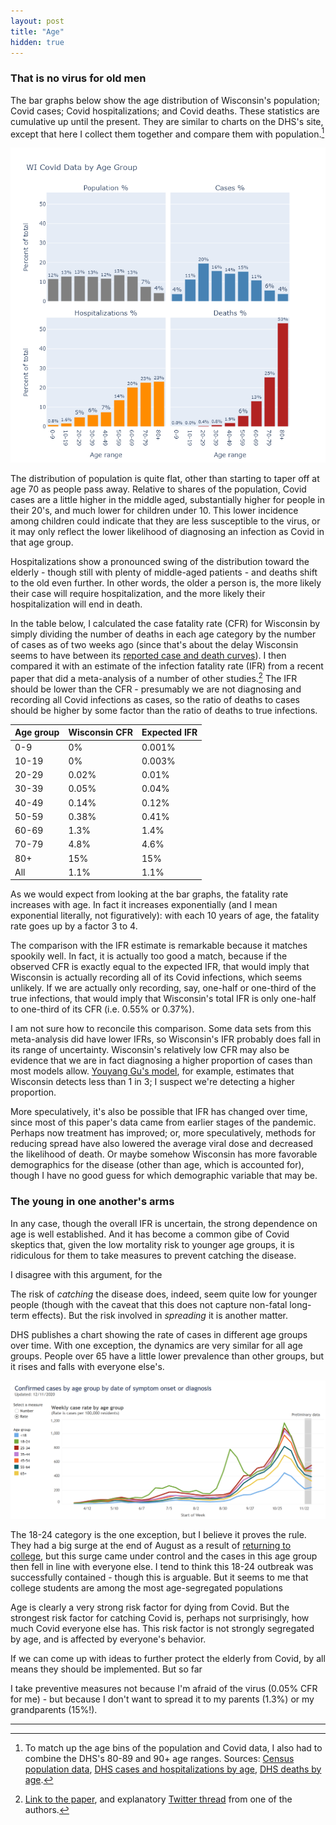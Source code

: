 ```yaml
---
layout: post
title: "Age"
hidden: true
---
```


### That is no virus for old men
The bar graphs below show the age distribution of Wisconsin's population; Covid cases; Covid hospitalizations; and Covid deaths. These statistics are cumulative up until the present. They are similar to charts on the DHS's site, except that here I collect them together and compare them with population.[^Sources]

![Age distributions](../assets/Age-Covid_2020-12-11.png)

The distribution of population is quite flat, other than starting to taper off at age 70 as people pass away. Relative to shares of the population, Covid cases are a little higher in the middle aged, substantially higher for people in their 20's, and much lower for children under 10. This lower incidence among children could indicate that they are less susceptible to the virus, or it may only reflect the lower likelihood of diagnosing an infection as Covid in that age group.

Hospitalizations show a pronounced swing of the distribution toward the elderly - though still with plenty of middle-aged patients - and deaths shift to the old even further. In other words, the older a person is, the more likely their case will require hospitalization, and the more likely their hospitalization will end in death. 

In the table below, I calculated the case fatality rate (CFR) for Wisconsin by simply dividing the number of deaths in each age category by the number of cases as of two weeks ago (since that's about the delay Wisconsin seems to have between its [reported case and death curves](2020-12-07-status-update.md)). I then compared it with an estimate of the infection fatality rate (IFR) from a recent paper that did a meta-analysis of a number of other studies.[^Paper] The IFR should be lower than the CFR - presumably we are not diagnosing and recording all Covid infections as cases, so the ratio of deaths to cases should be higher by some factor than the ratio of deaths to true infections.

Age group | Wisconsin CFR | Expected IFR
---------- | ----------- | -----------
0-9   | 0%    | 0.001%
10-19 | 0%    | 0.003%
20-29 | 0.02% | 0.01%
30-39 | 0.05% | 0.04%
40-49 | 0.14% | 0.12%
50-59 | 0.38% | 0.41%
60-69 | 1.3%  | 1.4%
70-79 | 4.8%  | 4.6%
80+   | 15%   | 15%
All   | 1.1%  | 1.1%

As we would expect from looking at the bar graphs, the fatality rate increases with age. In fact it increases exponentially (and I mean exponential literally, not figuratively): with each 10 years of age, the fatality rate goes up by a factor 3 to 4. 

The comparison with the IFR estimate is remarkable because it matches spookily well. In fact, it is actually too good a match, because if the observed CFR is exactly equal to the expected IFR, that would imply that Wisconsin is actually recording all of its Covid infections, which seems unlikely. If we are actually only recording, say, one-half or one-third of the true infections, that would imply that Wisconsin's total IFR is only one-half to one-third of its CFR (i.e. 0.55% or 0.37%).

I am not sure how to reconcile this comparison. Some data sets from this meta-analysis did have lower IFRs, so Wisconsin's IFR probably does fall in its range of uncertainty. Wisconsin's relatively low CFR may also be evidence that we are in fact diagnosing a higher proportion of cases than most models allow. [Youyang Gu's model](https://covid19-projections.com/infections/us-wi), for example, estimates that Wisconsin detects less than 1 in 3; I suspect we're detecting a higher proportion. 

More speculatively, it's also be possible that IFR has changed over time, since most of this paper's data came from earlier stages of the pandemic. Perhaps now treatment has improved; or, more speculatively, methods for reducing spread have also lowered the average viral dose and decreased the likelihood of death. Or maybe somehow Wisconsin has more favorable demographics for the disease (other than age, which is accounted for), though I have no good guess for which demographic variable that may be. 

### The young in one another's arms
In any case, though the overall IFR is uncertain, the strong dependence on age is well established. And it has become a common gibe of Covid skeptics that, given the low mortality risk to younger age groups, it is ridiculous for them to take measures to prevent catching the disease.

I disagree with this argument, for the 


The risk of *catching* the disease does, indeed, seem quite low for younger people (though with the caveat that this does not capture non-fatal long-term effects). But the risk involved in *spreading* it is another matter.

DHS publishes a chart showing the rate of cases in different age groups over time. With one exception, the dynamics are very similar for all age groups. People over 65 have a little lower prevalence than other groups, but it rises and falls with everyone else's.

![DHS cases by age](../assets/Age-Cases-DHS_2020-12-11.png)

The 18-24 category is the one exception, but I believe it proves the rule. They had a big surge at the end of August as a result of [returning to college](2020-09-14-wisconsin-colleges.md), but this surge came under control and the cases in this age group then fell in line with everyone else. I tend to think this 18-24 outbreak was successfully contained - though this is arguable. But it seems to me that college students are among the most age-segregated populations 

Age is clearly a very strong risk factor for dying from Covid. But the strongest risk factor for catching Covid is, perhaps not surprisingly, how much Covid everyone else has. This risk factor is not strongly segregated by age, and is affected by everyone's behavior.

If we can come up with ideas to further protect the elderly from Covid, by all means they should be implemented. But so far  

I take preventive measures not because I'm afraid of the virus (0.05% CFR for me) - but because I don't want to spread it to my parents (1.3%) or my grandparents (15%!). 

---
[^Sources]: To match up the age bins of the population and Covid data, I also had to combine the DHS's 80-89 and 90+ age ranges. Sources: [Census population data](https://data.census.gov/cedsci/table?q=S01&g=0400000US55&d=ACS%201-Year%20Estimates%20Subject%20Tables&tid=ACSST1Y2019.S0101&hidePreview=true), [DHS cases and hospitalizations by age](https://www.dhs.wisconsin.gov/covid-19/cases.htm), [DHS deaths by age](https://www.dhs.wisconsin.gov/covid-19/deaths.htm).

[^Paper]: [Link to the paper](https://link.springer.com/article/10.1007/s10654-020-00698-1), and explanatory [Twitter thread](https://twitter.com/GidMK/status/1336423659850801152) from one of the authors.
